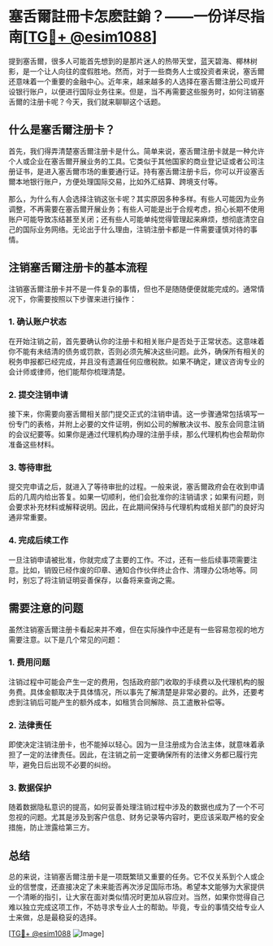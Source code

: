 # 塞舌爾註冊卡怎麽註銷？——一份详尽指南[[TG💪+ @esim1088](https://t.me/s/esim1088)]

提到塞舌爾，很多人可能首先想到的是那片迷人的热带天堂，蓝天碧海、椰林树影，是一个让人向往的度假胜地。然而，对于一些商务人士或投资者来说，塞舌爾还意味着一个重要的金融中心。近年来，越来越多的人选择在塞舌爾注册公司或开设银行账户，以便进行国际业务往来。但是，当不再需要这些服务时，如何注销塞舌爾的注册卡呢？今天，我们就来聊聊这个话题。

## 什么是塞舌爾注册卡？

首先，我们得弄清楚塞舌爾注册卡是什么。简单来说，塞舌爾注册卡就是一种允许个人或企业在塞舌爾开展业务的工具。它类似于其他国家的商业登记证或者公司注册证书，是进入塞舌爾市场的重要通行证。持有塞舌爾注册卡后，你可以开设塞舌爾本地银行账户，方便处理国际交易，比如外汇结算、跨境支付等。

那么，为什么有人会选择注销这张卡呢？其实原因多种多样。有些人可能因为业务调整，不再需要在塞舌爾开展业务；有些人可能是出于合规考虑，担心长期不使用账户可能导致冻结甚至关闭；还有些人可能单纯觉得管理起来麻烦，想彻底清空自己的国际业务网络。无论出于什么理由，注销注册卡都是一件需要谨慎对待的事情。

## 注销塞舌爾注册卡的基本流程

注销塞舌爾注册卡并不是一件复杂的事情，但也不是随随便便就能完成的。通常情况下，你需要按照以下步骤来进行操作：

### 1. 确认账户状态

在开始注销之前，首先要确认你的注册卡和相关账户是否处于正常状态。这意味着你不能有未结清的债务或罚款，否则必须先解决这些问题。此外，确保所有相关的税务申报都已经完成，并且没有遗漏任何应缴税款。如果不确定，建议咨询专业的会计师或律师，他们能帮你梳理清楚。

### 2. 提交注销申请

接下来，你需要向塞舌爾相关部门提交正式的注销申请。这一步骤通常包括填写一份专门的表格，并附上必要的文件证明，例如公司的解散决议书、股东会同意注销的会议纪要等。如果你是通过代理机构办理的注册手续，那么代理机构也会帮助你准备这些材料。

### 3. 等待审批

提交完申请之后，就进入了等待审批的过程。一般来说，塞舌爾政府会在收到申请后的几周内给出答复。如果一切顺利，他们会批准你的注销请求；如果有问题，则会要求补充材料或解释说明。因此，在此期间保持与代理机构或相关部门的良好沟通非常重要。

### 4. 完成后续工作

一旦注销申请被批准，你就完成了主要的工作。不过，还有一些后续事项需要注意。比如，销毁已经作废的印章、通知合作伙伴终止合作、清理办公场地等。同时，别忘了将注销证明妥善保存，以备将来查询之需。

## 需要注意的问题

虽然注销塞舌爾注册卡看起来并不难，但在实际操作中还是有一些容易忽视的地方需要注意。以下是几个常见的问题：

### 1. 费用问题

注销过程中可能会产生一定的费用，包括政府部门收取的手续费以及代理机构的服务费。具体金额取决于具体情况，所以事先了解清楚是非常必要的。此外，还要考虑到注销后可能产生的额外成本，如租赁合同解除、员工遣散补偿等。

### 2. 法律责任

即使决定注销注册卡，也不能掉以轻心。因为一旦注册成为合法主体，就意味着承担了一定的法律责任。因此，在注销之前一定要确保所有的法律义务都已履行完毕，避免日后出现不必要的纠纷。

### 3. 数据保护

随着数据隐私意识的提高，如何妥善处理注销过程中涉及的数据也成为了一个不可忽视的问题。尤其是涉及到客户信息、财务记录等内容时，更应该采取严格的安全措施，防止泄露给第三方。

## 总结

总的来说，注销塞舌爾注册卡是一项既繁琐又重要的任务。它不仅关系到个人或企业的信誉度，还直接决定了未来能否再次涉足国际市场。希望本文能够为大家提供一个清晰的指引，让大家在面对类似情况时更加从容应对。当然，如果你觉得自己难以独立完成这项工作，不妨寻求专业人士的帮助。毕竟，专业的事情交给专业人士来做，总是最稳妥的选择。

[[TG💪+ @esim1088](https://t.me/s/esim1088) ![Image](https://i.postimg.cc/4NQfJmqS/Snipaste-2025-05-13-00-14-12.png)]
